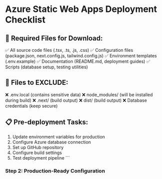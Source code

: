 # Azure Static Web Apps Deployment Checklist

## 📁 Required Files for Download:
✅ All source code files (.tsx, .ts, .js, .css)
✅ Configuration files (package.json, next.config.js, tailwind.config.js)
✅ Environment templates (.env.example)
✅ Documentation (README.md, deployment guides)
✅ Scripts (database setup, testing utilities)

## 🚫 Files to EXCLUDE:
❌ .env.local (contains sensitive data)
❌ node_modules/ (will be installed during build)
❌ .next/ (build output)
❌ dist/ (build output)
❌ Database credentials (keep secure)

## 📋 Pre-deployment Tasks:
1. Update environment variables for production
2. Configure Azure database connection
3. Set up GitHub repository
4. Configure build settings
5. Test deployment pipeline
\`\`\`

### **Step 2: Production-Ready Configuration**

